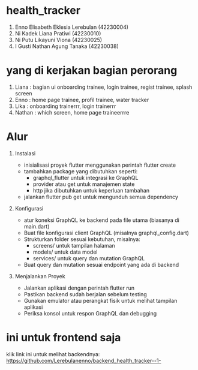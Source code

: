 # health_tracker

1. Enno Elisabeth Eklesia Lerebulan (42230004)
2. Ni Kadek Liana Pratiwi (42230010)
3. Ni Putu Likayuni Viona (42230025)
4. I Gusti Nathan Agung Tanaka (42230038)

# yang di kerjakan bagian perorang

1. Liana : bagian ui onboarding trainee, login trainee, regist trainee, splash screen
2. Enno : home page trainee, profil trainee, water tracker
3. Lika : onboarding trainerrr, login trainerrr
4. Nathan : which screen, home page traineerrre

# Alur
1. Instalasi
   - inisialisasi proyek flutter menggunakan perintah flutter create
   - tambahkan package yang dibutuhkan seperti:
     * graphql_flutter untuk integrasi ke GraphQL
     * provider atau get untuk manajemen state
     * http jika dibutuhkan untuk keperluan tambahan
    - jalankan flutter pub get untuk mengunduh semua dependency
      
  2. Konfigurasi
     - atur koneksi GraphQL ke backend pada file utama (biasanya di main.dart)
     - Buat file konfigurasi client GraphQL (misalnya graphql_config.dart)
     - Strukturkan folder sesuai kebutuhan, misalnya:
       * screens/ untuk tampilan halaman
       * models/ untuk data model
       * services/ untuk query dan mutation GraphQL
      - Buat query dan mutation sesuai endpoint yang ada di backend

  3. Menjalankan Proyek
     - Jalankan aplikasi dengan perintah flutter run
     - Pastikan backend sudah berjalan sebelum testing
     - Gunakan emulator atau perangkat fisik untuk melihat tampilan aplikasi
     - Periksa konsol untuk respon GraphQL dan debugging    

# ini untuk frontend saja
klik link ini untuk melihat backendnya: https://github.com/Lerebulanenno/backend_health_tracker--1-
